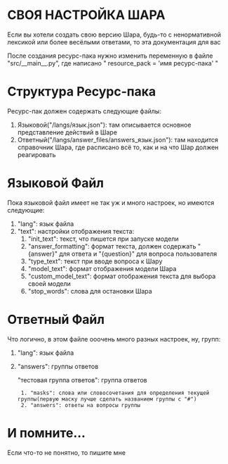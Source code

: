 # СВОЯ НАСТРОЙКА ШАРА

Если вы хотели создать свою версию Шара, будь-то с ненормативной лексикой или более весёлыми ответами, то эта документация для вас

После создания ресурс-пака нужно изменить переменную в файле "src/\_\_main\_\_.py", где написано " resource_pack = 'имя ресурс-пака' "

# Структура Ресурс-пака

Ресурс-пак должен содержать следующие файлы:

1. Языковой("/langs/язык.json"): там описывается основное представление действий в Шаре
2. Ответный("/langs/answer_files/answers_язык.json"): там находится справочник Шара, где расписано всё то, как и на что Шар должен реагировать

# Языковой Файл

Пока языковой файл имеет не так уж и много настроек, но имеются следующие:

1. "lang": язык файла
2. "text": настройки отображения текста:
    1. "init_text": текст, что пишется при запуске модели
    2. "answer_formatting": формат текста, должен содержать "{answer}" для ответа и "{question}" для вопроса пользователя
    3. "type_text": текст при вводе вопроса к Шару
    4. "model_text": формат отображения модели Шара
    5. "custom_model_text": формат отображения текста для выбора своей модели
    6. "stop_words": слова для остановки Шара

# Ответный Файл

Что логично, в этом файле ооочень много разных настроек, ну,  групп:

1. "lang": язык файла
2. "answers": группы ответов

    "тестовая группа ответов": группа ответов

        1. "masks": слова или словосочетания для определения текущей группы(первую маску лучше сделать названием группы с "#")
        2. "answers": ответы на вопросы группы

# И помните...
Если что-то не понятно, то пишите мне
